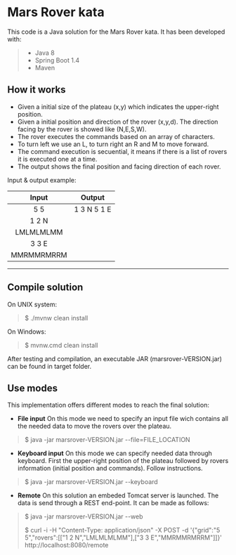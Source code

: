 Mars Rover kata
=============

This code is a Java solution for the Mars Rover kata. It has been developed with:
> - Java 8
> - Spring Boot 1.4
> - Maven

How it works
----------------
- Given a initial size of the plateau (x,y) which indicates the upper-right position.
- Given a initial position and direction of the rover (x,y,d). The direction facing by the rover is showed like (N,E,S,W).
- The rover executes the commands based on an array of characters.
- To turn left we use an L, to turn right an R and M to move forward.
- The command execution is secuential, it means if there is a list of rovers it is executed one at a time.
- The output shows the final position and facing direction of each rover.

Input & output example:

|    Input   |    Output   |
|:----------:|:-----------:|
| 5 5        | 1 3 N 5 1 E |
| 1 2 N      |
| LMLMLMLMM  |
| 3 3 E      |
| MMRMMRMRRM |

----------

Compile solution
------------------------

On UNIX system:
> $ ./mvnw clean install

On Windows:
> $ mvnw.cmd clean install

After testing and compilation, an executable JAR (marsrover-VERSION.jar) can be found in target folder.

Use modes
-------------

This implementation offers different modes to reach the final solution:

- **File input**
On this mode we need to specify an input file wich contains all the needed data to move the rovers over the plateau.
>$ java -jar marsrover-VERSION.jar --file=FILE_LOCATION

- **Keyboard input**
On this mode we can specify needed data through keyboard. First the upper-right position of the plateau followed by rovers information (initial position and commands). Follow instructions.
>$ java -jar marsrover-VERSION.jar --keyboard

- **Remote**
On this solution an embeded Tomcat server is launched. The data is send through a REST end-point. It can be made as follows:
>$ java -jar marsrover-VERSION.jar --web
>
>$ curl -i -H "Content-Type: application/json" -X POST -d '{"grid":"5 5","rovers":[["1 2 N","LMLMLMLMM"],["3 3 E","MMRMMRMRRM"]]}' http://localhost:8080/remote


